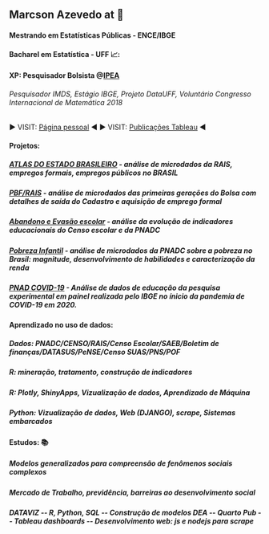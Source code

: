 ## Marcson Azevedo at :office:
#### Mestrando em Estatísticas Públicas - ENCE/IBGE
#### Bacharel em Estatística - UFF  📈:

#### XP: Pesquisador Bolsista @[IPEA](https://www.ipea.gov.br/portal/)
###### Pesquisador IMDS, Estágio IBGE, Projeto DataUFF, Voluntário Congresso Internacional de Matemática 2018

:arrow_forward:  VISIT: [Página pessoal](https://marcsonaz.github.io/) :arrow_backward:
:arrow_forward:  VISIT: [Publicações Tableau](https://public.tableau.com/app/profile/marcson/) :arrow_backward:

#### Projetos: 
##### [ATLAS DO ESTADO BRASILEIRO](https://www.ipea.gov.br/atlasestado/) - análise de microdados da RAIS, empregos formais, empregos públicos no BRASIL
##### [PBF/RAIS](https://imdsbrasil.org/bolsa-familia/saida-e-permanencia-no-cadunico) - análise de microdados das primeiras gerações do Bolsa com detalhes de saída do Cadastro e aquisição de emprego formal
##### [Abandono e Evasão escolar](https://imdsbrasil.org/abandono-e-evasao) - análise da evolução de indicadores educacionais do Censo escolar e da PNADC
##### [Pobreza Infantil](https://imdsbrasil.org/criancas-e-adolecentes/magnitude-da-pobreza-e-extrema-pobreza-monetaria-no-brasil) - análise de microdados da PNADC sobre a pobreza no Brasil: magnitude, desenvolvimento de habilidades e caracterização da renda
##### [PNAD COVID-19](https://imdsbrasil.org/apresentacao-detalhe) - Análise de dados de educação da pesquisa experimental em painel realizada pelo IBGE no ínicio da pandemia de COVID-19 em 2020.

#### Aprendizado no uso de dados: 
##### Dados: PNADC/CENSO/RAIS/Censo Escolar/SAEB/Boletim de finanças/DATASUS/PeNSE/Censo SUAS/PNS/POF
##### R: mineração, tratamento, construção de indicadores
##### R: Plotly, ShinyApps, Vizualização de dados, Aprendizado de Máquina
##### Python: Vizualização de dados, Web (DJANGO), scrape, Sistemas embarcados
#### Estudos: :books:
##### Modelos generalizados para compreensão de fenômenos sociais complexos
##### Mercado de Trabalho, previdência, barreiras ao desenvolvimento social
##### DATAVIZ -- R, Python, SQL -- Construção de modelos DEA -- Quarto Pub -- Tableau dashboards -- Desenvolvimento web: js e nodejs para scrape

<!--
**MarcsonAz/MarcsonAz** is a ✨ _special_ ✨ repository because its `README.md` (this file) appears on your GitHub profile.

Here are some ideas to get you started:

- 🔭 I’m currently working on ...
- 🌱 I’m currently learning ...
- 👯 I’m looking to collaborate on ...
- 🤔 I’m looking for help with ...
- 💬 Ask me about ...
- 📫 How to reach me: ...
- 😄 Pronouns: ...
- ⚡ Fun fact: ...
-->
